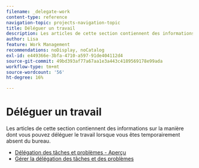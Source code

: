 ```yaml
---
filename: _delegate-work
content-type: reference
navigation-topic: projects-navigation-topic
title: Déléguer un travail
description: Les articles de cette section contiennent des informations sur la manière dont vous pouvez déléguer le travail lorsque vous êtes temporairement absent du bureau.
author: Lisa
feature: Work Management
recommendations: noDisplay, noCatalog
exl-id: e449366e-3bfa-4710-a597-91de404112d4
source-git-commit: 49bd393af77a67aa1e3a443c4189569178e99ada
workflow-type: tm+mt
source-wordcount: '56'
ht-degree: 16%

---
```


# Déléguer un travail

Les articles de cette section contiennent des informations sur la manière dont vous pouvez déléguer le travail lorsque vous êtes temporairement absent du bureau.

* [Délégation des tâches et problèmes - Aperçu](../../manage-work/delegate-work/delegate-work-overview.md)
* [Gérer la délégation des tâches et des problèmes](../../manage-work/delegate-work/how-to-delegate-work.md)
